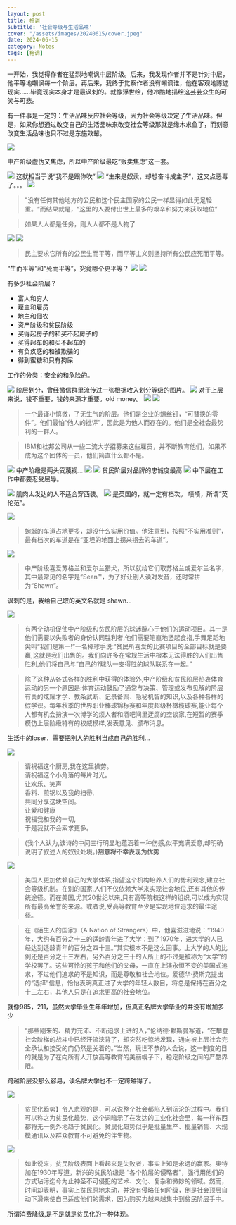```yaml
---
layout: post
title: 格调
subtitle: '社会等级与生活品味'
cover: "/assets/images/20240615/cover.jpeg"
date: 2024-06-15
category: Notes
tags: [格调]
---
```

一开始，我觉得作者在猛烈地嘲讽中层阶级。后来，我发现作者并不是针对中层，他平等地嘲讽每一个阶层。再后来，我终于觉察作者没有嘲讽谁，他在客观地陈述现实……毕竟现实本身才是最讽刺的。就像浮世绘，他冷酷地描绘这芸芸众生的可笑与可悲。

有一件事是一定的：生活品味反应社会等级，因为社会等级决定了生活品味。但是，如果你想通过改变自己的生活品味来改变社会等级那就是缘木求鱼了，而刻意改变生活品味也只不过是东施效颦。

![](/assets/images/20240615/p1.jpeg)

中产阶级虚伪又焦虑，所以中产阶级最吃“贩卖焦虑”这一套。

![](/assets/images/20240615/p2.jpeg)
这就相当于说“我不是跟你吹”
![](/assets/images/20240615/p3.jpeg)
“生来是奴隶，却想奋斗成主子”，这又点恶毒了。。。
![](/assets/images/20240615/p4.jpeg)
>"没有任何其他地方的公民和这个民主国家的公民一样显得如此无足轻重。“而结果就是，“这里的人要付出世上最多的艰辛和努力来获取地位”

>如果人人都是任务，则人人都不是人物了

![](/assets/images/20240615/p5.jpeg)
![](/assets/images/20240615/p6.jpeg)
>民主要求它所有的公民生而平等，而平等主义则坚持所有公民应死而平等。

“生而平等”和“死而平等”，究竟哪个更平等？
![](/assets/images/20240615/p7.jpeg)
![](/assets/images/20240615/p8.jpeg)

有多少社会阶层？
* 富人和穷人
* 雇主和雇员 
* 地主和佃农 
* 资产阶级和贫民阶级 
* 买得起房子的和买不起房子的 
* 买得起车的和买不起车的 
* 有负疚感的和被欺骗的
* 得到蜜糖和只有狗屎

工作的分类：安全的和危险的。

![](/assets/images/20240615/p9.jpeg)
阶层划分，曾经微信群里流传过一张根据收入划分等级的图片。
![](/assets/images/20240615/p10.jpeg)
对于上层来说，钱不重要，钱的来源才重要。old money。
![](/assets/images/20240615/p11.jpeg)
![](/assets/images/20240615/p12.jpeg)
>一个最谨小慎微，了无生气的阶层。他们是企业的螺丝钉，“可替换的零件”。他们最怕“他人的批评”，因此是为他人而存在的。他们是全社会最势利的一群人。

>IBM和杜邦公司从一些二流大学招募来这些雇员，并不断教育他们，如果不成为这个团体的一员，他们简直什么都不是。

![](/assets/images/20240615/p13.jpeg)
中产阶级是两头受蔑视...
![](/assets/images/20240615/p14.jpeg)
![](/assets/images/20240615/p15.jpeg)
贫民阶层对品牌的忠诚度最高
![](/assets/images/20240615/p16.jpeg)
中下层在工作中都要忍受屈辱。

![](/assets/images/20240615/p17.jpeg)
肌肉太发达的人不适合穿西装。
![](/assets/images/20240615/p18.jpeg)
是英国的，就一定有档次。
啧啧，所谓“英伦范”。

![](/assets/images/20240615/p19.jpeg)
>蜿蜒的车道占地更多，却没什么实用价值。他注意到，按照“不实用准则”，最有档次的车道是在“亚坦的地面上拐来拐去的车道”。

![](/assets/images/20240615/p20.jpeg)
>中产阶级喜爱苏格兰和爱尔兰猎犬，所以就给它们取苏格兰或爱尔兰名字，其中最常见的名字是“Sean”'，为了好让别人读对发音，还时常拼为“Shawn”。

讽刺的是，我给自己取的英文名就是 shawn...

![](/assets/images/20240615/p21.jpeg)
>有两个动机促使中产阶级和贫民阶层的球迷醉心于他们的运动项目。其一是他们需要以失败者的身份认同胜利者,他们需要笔直地竖起食指,手舞足蹈地尖叫“我们是第一!”一名棒球手说:“贫民所喜爱的比赛项目的全部目标就是要赢,这就是我们出售的。我们向许多在常规生活中根本无法得胜的人们出售胜利,他们将自己与“自己的?球队一支得胜的球队联系在一起。”

>除了这种从各式各样的胜利中获得的体验外,中产阶级和贫民阶层热衷体育运动的另一个原因是:体育运动鼓励了通常与决策、管理或发布见解的阶层有关的炫耀才学、教条武断、记录备案、隐秘机智的知识,以及各种各样的假学识。每年秋季的世界职业棒球锦标赛和年度超级杯橄榄球赛,能让每个人都有机会扮演一次博学的烦人者和酒吧间里迂腐的空谈家,在短暂的赛季模仿上层阶级特有的权威模样,发表意见、颁布消息。

生活中的loser，需要把别人的胜利当成自己的胜利...

![](/assets/images/20240615/p22.jpeg)
>请祝福这个厨房,我在这里操劳。  
请祝福这个小角落的每片时光。  
让欢乐、笑声  
香料、煎锅以及我的扫帚,  
共同分享这块空间。  
让爱和健康  
祝福我和我的一切,  
于是我就不会索求更多。

>(我个人认为,该诗的中间三行明显地蕴涵着一种伤感,似平充满爱意,却明确说明了叙述人的奴役处境。)**刻意将不幸表现为优势**

![](/assets/images/20240615/p23.jpeg)

>美国人更加依赖自己的大学体系,指望这个机构培养人们的势利观念,建立社会等级机制。在别的国家,人们不仅依赖大学来实现社会地位,还有其他的传统途径。而在美国,尤其20世纪以来,只有高等院校这样的组织,可以成为实现所有最高荣誉的来源。或者说,受高等教育至少是实现地位追求的最佳途径。

>在《陌生人的国家》（A Nation of Strangers）中，他喜滋滋地说：“1940年，大约有百分之十三的适龄青年进了大学；到了1970年，进大学的人已经达到适龄青年的百分之四十三。”其实根本不是这么回事。上大学的人的比例还是百分之十三左右，另外百分之三十的人所上的不过是被称为“大学”的学校罢了。这些可怜的孩子和他们的父母，一直在上演永恒不变的美国式追求，不过他们追求的不是知识，而是尊敬和社会地位。爱德华·费斯克提出的“选择”信息，恰怡表明真正进了大学的年轻人数目，将总是保持在百分之十三左右，其他人只是在追求更高的社会地位。

就像985，211，虽然大学毕业生年年增加，但真正名牌大学毕业的并没有增加多少

>“那些刚来的、精力充沛、不断追求上进的人，”伦纳德·赖斯曼写道，“在攀登社会阶梯的战斗中已经汗流浃背了，却突然吃惊地发现，通向被上层社会完全承认和接受的门仍然是关着的。”当然，玩世不恭的人会说，这一制度的目的就是为了在向所有人开放高等教育的美丽幌子下，稳定阶级之间的严酷界限。

跨越阶层没那么容易，读名牌大学也不一定跨越得了。

![](/assets/images/20240615/p24.jpeg)
>贫民化趋势】令人悲观的是，可以说整个社会都陷入到沉沦的过程中。我们可以称之为贫民化趋势，这个词暗示了在发达的工业化社会里，每一样东西都将无一例外地趋于贫民化。贫民化趋势似乎是批量生产、批量销售、大规模通讯以及群众教育不可避免的伴生物。

![](/assets/images/20240615/p25.jpeg)
>如此说来，贫民阶级表面上看起来是失败者，事实上知是永远的赢家。奥特加在1930年写道，新兴的贫民阶级是 “各个阶层的侵略者”，强行用他们的方式玷污迄今为止神圣不可侵犯的艺术、文化、复杂和微妙的领域。然而，时间却表明，事实上贫民原地未动，并没有侵略任何阶级，倒是社会顶层自动下滑来使自己适应他们的需求，因为购买力越来越集中到贫民阶层手中。

所谓消费降级,是不是就是贫民化的一种体现。